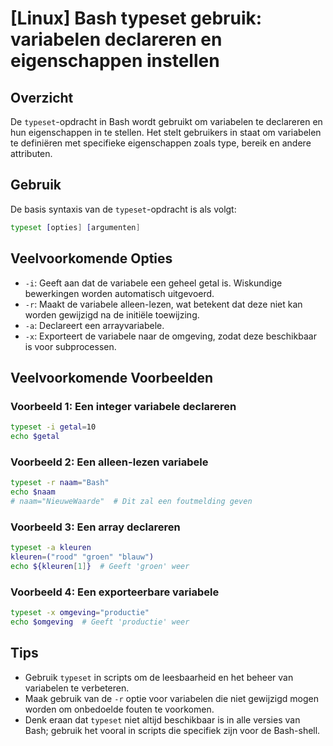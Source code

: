 # [Linux] Bash typeset gebruik: variabelen declareren en eigenschappen instellen

## Overzicht
De `typeset`-opdracht in Bash wordt gebruikt om variabelen te declareren en hun eigenschappen in te stellen. Het stelt gebruikers in staat om variabelen te definiëren met specifieke eigenschappen zoals type, bereik en andere attributen.

## Gebruik
De basis syntaxis van de `typeset`-opdracht is als volgt:

```bash
typeset [opties] [argumenten]
```

## Veelvoorkomende Opties
- `-i`: Geeft aan dat de variabele een geheel getal is. Wiskundige bewerkingen worden automatisch uitgevoerd.
- `-r`: Maakt de variabele alleen-lezen, wat betekent dat deze niet kan worden gewijzigd na de initiële toewijzing.
- `-a`: Declareert een arrayvariabele.
- `-x`: Exporteert de variabele naar de omgeving, zodat deze beschikbaar is voor subprocessen.

## Veelvoorkomende Voorbeelden

### Voorbeeld 1: Een integer variabele declareren
```bash
typeset -i getal=10
echo $getal
```

### Voorbeeld 2: Een alleen-lezen variabele
```bash
typeset -r naam="Bash"
echo $naam
# naam="NieuweWaarde"  # Dit zal een foutmelding geven
```

### Voorbeeld 3: Een array declareren
```bash
typeset -a kleuren
kleuren=("rood" "groen" "blauw")
echo ${kleuren[1]}  # Geeft 'groen' weer
```

### Voorbeeld 4: Een exporteerbare variabele
```bash
typeset -x omgeving="productie"
echo $omgeving  # Geeft 'productie' weer
```

## Tips
- Gebruik `typeset` in scripts om de leesbaarheid en het beheer van variabelen te verbeteren.
- Maak gebruik van de `-r` optie voor variabelen die niet gewijzigd mogen worden om onbedoelde fouten te voorkomen.
- Denk eraan dat `typeset` niet altijd beschikbaar is in alle versies van Bash; gebruik het vooral in scripts die specifiek zijn voor de Bash-shell.